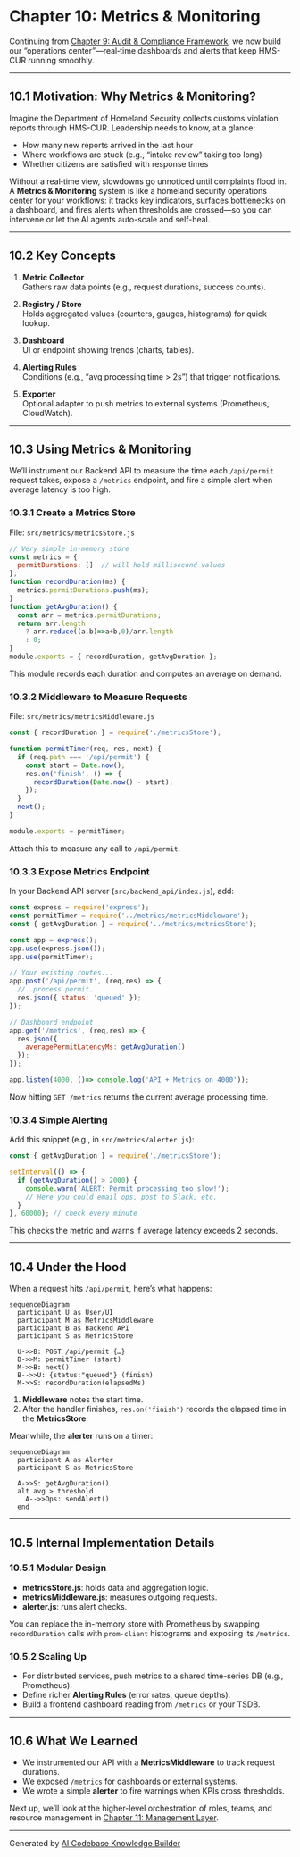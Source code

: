 # Chapter 10: Metrics & Monitoring

Continuing from [Chapter 9: Audit & Compliance Framework](09_audit___compliance_framework_.md), we now build our “operations center”—real‐time dashboards and alerts that keep HMS-CUR running smoothly.

---

## 10.1 Motivation: Why Metrics & Monitoring?

Imagine the Department of Homeland Security collects customs violation reports through HMS-CUR. Leadership needs to know, at a glance:

- How many new reports arrived in the last hour  
- Where workflows are stuck (e.g., “intake review” taking too long)  
- Whether citizens are satisfied with response times  

Without a real‐time view, slowdowns go unnoticed until complaints flood in. A **Metrics & Monitoring** system is like a homeland security operations center for your workflows: it tracks key indicators, surfaces bottlenecks on a dashboard, and fires alerts when thresholds are crossed—so you can intervene or let the AI agents auto-scale and self-heal.

---

## 10.2 Key Concepts

1. **Metric Collector**  
   Gathers raw data points (e.g., request durations, success counts).

2. **Registry / Store**  
   Holds aggregated values (counters, gauges, histograms) for quick lookup.

3. **Dashboard**  
   UI or endpoint showing trends (charts, tables).

4. **Alerting Rules**  
   Conditions (e.g., “avg processing time > 2s”) that trigger notifications.

5. **Exporter**  
   Optional adapter to push metrics to external systems (Prometheus, CloudWatch).

---

## 10.3 Using Metrics & Monitoring

We’ll instrument our Backend API to measure the time each `/api/permit` request takes, expose a `/metrics` endpoint, and fire a simple alert when average latency is too high.

### 10.3.1 Create a Metrics Store

File: `src/metrics/metricsStore.js`
```js
// Very simple in‐memory store
const metrics = {
  permitDurations: []  // will hold millisecond values
};
function recordDuration(ms) {
  metrics.permitDurations.push(ms);
}
function getAvgDuration() {
  const arr = metrics.permitDurations;
  return arr.length
    ? arr.reduce((a,b)=>a+b,0)/arr.length
    : 0;
}
module.exports = { recordDuration, getAvgDuration };
```
This module records each duration and computes an average on demand.

### 10.3.2 Middleware to Measure Requests

File: `src/metrics/metricsMiddleware.js`
```js
const { recordDuration } = require('./metricsStore');

function permitTimer(req, res, next) {
  if (req.path === '/api/permit') {
    const start = Date.now();
    res.on('finish', () => {
      recordDuration(Date.now() - start);
    });
  }
  next();
}

module.exports = permitTimer;
```
Attach this to measure any call to `/api/permit`.

### 10.3.3 Expose Metrics Endpoint

In your Backend API server (`src/backend_api/index.js`), add:
```js
const express = require('express');
const permitTimer = require('../metrics/metricsMiddleware');
const { getAvgDuration } = require('../metrics/metricsStore');

const app = express();
app.use(express.json());
app.use(permitTimer);

// Your existing routes...
app.post('/api/permit', (req,res) => {
  // …process permit…
  res.json({ status: 'queued' });
});

// Dashboard endpoint
app.get('/metrics', (req,res) => {
  res.json({
    averagePermitLatencyMs: getAvgDuration()
  });
});

app.listen(4000, ()=> console.log('API + Metrics on 4000'));
```
Now hitting `GET /metrics` returns the current average processing time.

### 10.3.4 Simple Alerting

Add this snippet (e.g., in `src/metrics/alerter.js`):
```js
const { getAvgDuration } = require('./metricsStore');

setInterval(() => {
  if (getAvgDuration() > 2000) {
    console.warn('ALERT: Permit processing too slow!');
    // Here you could email ops, post to Slack, etc.
  }
}, 60000); // check every minute
```
This checks the metric and warns if average latency exceeds 2 seconds.

---

## 10.4 Under the Hood

When a request hits `/api/permit`, here’s what happens:

```mermaid
sequenceDiagram
  participant U as User/UI
  participant M as MetricsMiddleware
  participant B as Backend API
  participant S as MetricsStore

  U->>B: POST /api/permit {…}
  B->>M: permitTimer (start)
  M->>B: next()
  B-->>U: {status:"queued"} (finish)
  M->>S: recordDuration(elapsedMs)
```
1. **Middleware** notes the start time.  
2. After the handler finishes, `res.on('finish')` records the elapsed time in the **MetricsStore**.

Meanwhile, the **alerter** runs on a timer:

```mermaid
sequenceDiagram
  participant A as Alerter
  participant S as MetricsStore

  A->>S: getAvgDuration()
  alt avg > threshold
    A-->>Ops: sendAlert()
  end
```

---

## 10.5 Internal Implementation Details

### 10.5.1 Modular Design

- **metricsStore.js**: holds data and aggregation logic.  
- **metricsMiddleware.js**: measures outgoing requests.  
- **alerter.js**: runs alert checks.  

You can replace the in-memory store with Prometheus by swapping `recordDuration` calls with `prom-client` histograms and exposing its `/metrics`.

### 10.5.2 Scaling Up

- For distributed services, push metrics to a shared time-series DB (e.g., Prometheus).  
- Define richer **Alerting Rules** (error rates, queue depths).  
- Build a frontend dashboard reading from `/metrics` or your TSDB.

---

## 10.6 What We Learned

- We instrumented our API with a **MetricsMiddleware** to track request durations.  
- We exposed `/metrics` for dashboards or external systems.  
- We wrote a simple **alerter** to fire warnings when KPIs cross thresholds.  

Next up, we’ll look at the higher-level orchestration of roles, teams, and resource management in [Chapter 11: Management Layer](11_management_layer_.md).

---

Generated by [AI Codebase Knowledge Builder](https://github.com/The-Pocket/Tutorial-Codebase-Knowledge)